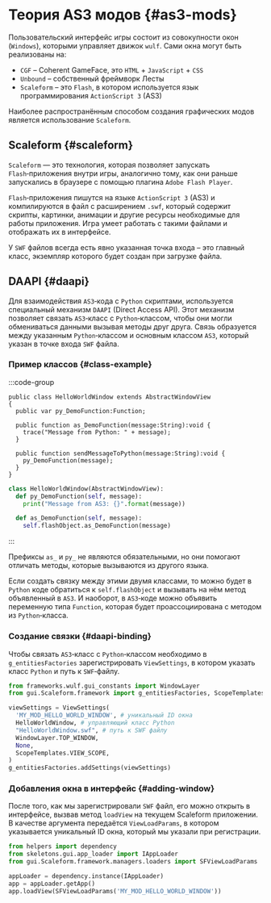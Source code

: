 # Теория AS3 модов {#as3-mods}

Пользовательский интерфейс игры состоит из совокупности окон (`Windows`), которыми управляет движок `wulf`. Сами окна могут быть реализованы на:
- `CGF` – Coherent GameFace, это `HTML` + `JavaScript` + `CSS`
- `Unbound` – собственный фреймворк Лесты
- `Scaleform` – это `Flash`, в котором используется язык программирования `ActionScript 3` (AS3)

Наиболее распространённым способом создания графических модов является использование `Scaleform`.

## Scaleform {#scaleform}
`Scaleform` — это технология, которая позволяет запускать `Flash`‑приложения внутри игры, аналогично тому, как они раньше запускались в браузере с помощью плагина `Adobe Flash Player`.

`Flash`‑приложения пишутся на языке `ActionScript 3` (AS3) и компилируются в файл с расширением `.swf`, который содержит скрипты, картинки, анимации и другие ресурсы необходимые для работы приложения. Игра умеет работать с такими файлами и отображать их в интерфейсе.

У `SWF` файлов всегда есть явно указанная точка входа – это главный класс, экземпляр которого будет создан при загрузке файла.

## DAAPI {#daapi}
Для взаимодействия `AS3`‑кода с `Python` скриптами, используется специальный механизм `DAAPI` (Direct Access API). Этот механизм позволяет связать `AS3`‑класс с `Python`‑классом, чтобы они могли обмениваться данными вызывая методы друг друга. Связь образуется между указанным `Python`‑классом и основным классом `AS3`, который указан в точке входа `SWF` файла.

### Пример классов {#class-example}
:::code-group
```actionscript-3 [HelloWorldWindow.as]
public class HelloWorldWindow extends AbstractWindowView
{
  public var py_DemoFunction:Function;

  public function as_DemoFunction(message:String):void {
    trace("Message from Python: " + message);
  }

  public function sendMessageToPython(message:String):void {
    py_DemoFunction(message);
  }
}
```


```python [HelloWorldWindow.py]
class HelloWorldWindow(AbstractWindowView):
  def py_DemoFunction(self, message):
    print("Message from AS3: {}".format(message))

  def as_DemoFunction(self, message):
    self.flashObject.as_DemoFunction(message)
```
:::

Префиксы `as_` и `py_` не являются обязательными, но они помогают отличать методы, которые вызываются из другого языка.

Если создать связку между этими двумя классами, то можно будет в `Python` коде обратиться к `self.flashObject` и вызывать на нём метод объявленный в `AS3`. И наоборот, в `AS3`‑коде можно объявить переменную типа `Function`, которая будет проассоциирована с методом из `Python`‑класса.

### Создание связки {#daapi-binding}
Чтобы связать `AS3`‑класс с `Python`‑классом необходимо в `g_entitiesFactories` зарегистрировать `ViewSettings`, в котором указать класс `Python` и путь к `SWF`‑файлу.

```python
from frameworks.wulf.gui_constants import WindowLayer
from gui.Scaleform.framework import g_entitiesFactories, ScopeTemplates, ViewSettings

viewSettings = ViewSettings(
  'MY_MOD_HELLO_WORLD_WINDOW', # уникальный ID окна
  HelloWorldWindow, # управляющий класс Python
  "HelloWorldWindow.swf", # путь к SWF файлу
  WindowLayer.TOP_WINDOW,
  None,
  ScopeTemplates.VIEW_SCOPE,
)
g_entitiesFactories.addSettings(viewSettings)
```

### Добавления окна в интерфейс {#adding-window}
После того, как мы зарегистрировали `SWF` файл, его можно открыть в интерфейсе, вызвав метод `loadView` на текущем Scaleform приложении. В качестве аргумента передаётся `ViewLoadParams`, в котором указывается уникальный ID окна, который мы указали при регистрации.

```python
from helpers import dependency
from skeletons.gui.app_loader import IAppLoader
from gui.Scaleform.framework.managers.loaders import SFViewLoadParams

appLoader = dependency.instance(IAppLoader)
app = appLoader.getApp()
app.loadView(SFViewLoadParams('MY_MOD_HELLO_WORLD_WINDOW'))
```

